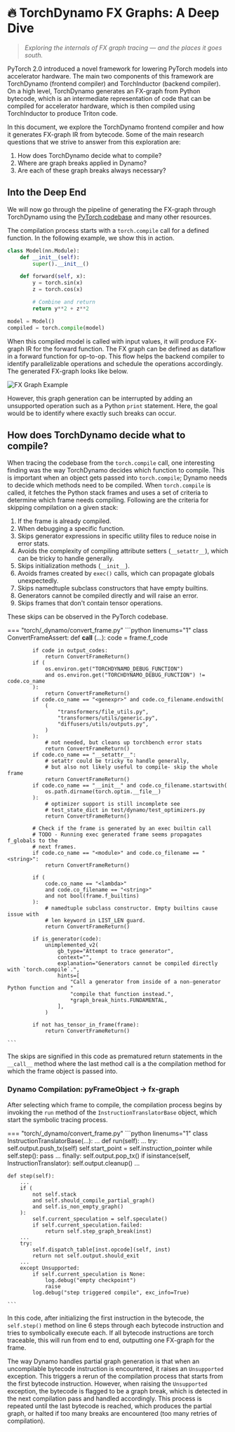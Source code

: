 # 🔥 TorchDynamo FX Graphs: A Deep Dive
> _Exploring the internals of FX graph tracing — and the places it goes south._

PyTorch 2.0 introduced a novel framework for lowering PyTorch models into accelerator hardware. The main two components of this framework are TorchDynamo (frontend compiler) and TorchInductor (backend compiler). On a high level, TorchDynamo generates an FX-graph from Python bytecode, which is an intermediate representation of code that can be compiled for accelerator hardware, which is then compiled using TorchInductor to produce Triton code.

In this document, we explore the TorchDynamo frontend compiler and how it generates FX-graph IR from bytecode. Some of the main research questions that we strive to answer from this exploration are:

1. How does TorchDynamo decide what to compile?
2. Where are graph breaks applied in Dynamo?
3. Are each of these graph breaks always necessary?

## Into the Deep End

We will now go through the pipeline of generating the FX-graph through TorchDynamo using the [PyTorch codebase](https://github.com/pytorch/pytorch) and many other resources.

The compilation process starts with a `torch.compile` call for a defined function. In the following example, we show this in action.

```python linenums="1"
class Model(nn.Module):
    def __init__(self):
        super().__init__()

    def forward(self, x):
        y = torch.sin(x)
        z = torch.cos(x)

        # Combine and return
        return y**2 + z**2

model = Model()
compiled = torch.compile(model)
```

When this compiled model is called with input values, it will produce FX-graph IR for the forward function. The FX graph can be defined as dataflow in a forward function for op-to-op. This flow helps the backend compiler to identify parallelizable operations and schedule the operations accordingly. The generated FX-graph looks like below.

![FX Graph Example](assets/main_count(1)_77.svg)

However, this graph generation can be interrupted by adding an unsupported operation such as a Python `print` statement. Here, the goal would be to identify where exactly such breaks can occur.

## How does TorchDynamo decide what to compile?

When tracing the codebase from the `torch.compile` call, one interesting finding was the way TorchDynamo decides which function to compile. This is important when an object gets passed into `torch.compile`; Dynamo needs to decide which methods need to be compiled. When `torch.compile` is called, it fetches the Python stack frames and uses a set of criteria to determine which frame needs compiling. Following are the criteria for skipping compilation on a given stack:

1. If the frame is already compiled.
2. When debugging a specific function.
3. Skips generator expressions in specific utility files to reduce noise in error stats.
4. Avoids the complexity of compiling attribute setters (`__setattr__`), which can be tricky to handle generally.
5. Skips initialization methods (`__init__`).
6. Avoids frames created by `exec()` calls, which can propagate globals unexpectedly.
7. Skips namedtuple subclass constructors that have empty builtins.
8. Generators cannot be compiled directly and will raise an error.
9. Skips frames that don't contain tensor operations.

These skips can be observed in the PyTorch codebase.


=== "torch/_dynamo/convert_frame.py"
    ```python linenums="1"
    class ConvertFrameAssert:
        def __call__ (...):
            code = frame.f_code

            if code in output_codes:
                return ConvertFrameReturn()
            if (
                os.environ.get("TORCHDYNAMO_DEBUG_FUNCTION")
                and os.environ.get("TORCHDYNAMO_DEBUG_FUNCTION") != code.co_name
            ):
                return ConvertFrameReturn()
            if code.co_name == "<genexpr>" and code.co_filename.endswith(
                (
                    "transformers/file_utils.py",
                    "transformers/utils/generic.py",
                    "diffusers/utils/outputs.py",
                )
            ):
                # not needed, but cleans up torchbench error stats
                return ConvertFrameReturn()
            if code.co_name == "__setattr__":
                # setattr could be tricky to handle generally,
                # but also not likely useful to compile- skip the whole frame
                return ConvertFrameReturn()
            if code.co_name == "__init__" and code.co_filename.startswith(
                os.path.dirname(torch.optim.__file__)
            ):
                # optimizer support is still incomplete see
                # test_state_dict in test/dynamo/test_optimizers.py
                return ConvertFrameReturn()

            # Check if the frame is generated by an exec builtin call
            # TODO - Running exec generated frame seems propagates f_globals to the
            # next frames.
            if code.co_name == "<module>" and code.co_filename == "<string>":
                return ConvertFrameReturn()

            if (
                code.co_name == "<lambda>"
                and code.co_filename == "<string>"
                and not bool(frame.f_builtins)
            ):
                # namedtuple subclass constructor. Empty builtins cause issue with
                # len keyword in LIST_LEN guard.
                return ConvertFrameReturn()

            if is_generator(code):
                unimplemented_v2(
                    gb_type="Attempt to trace generator",
                    context="",
                    explanation="Generators cannot be compiled directly with `torch.compile`.",
                    hints=[
                        "Call a generator from inside of a non-generator Python function and "
                        "compile that function instead.",
                        *graph_break_hints.FUNDAMENTAL,
                    ],
                )

            if not has_tensor_in_frame(frame):
                return ConvertFrameReturn()

    ```
The skips are signified in this code as prematured return statements in the `__call__` method where the last method call is a the compilation method for which the frame object is passed into.

### Dynamo Compilation: pyFrameObject → fx-graph

After selecting which frame to compile, the compilation process begins by invoking the `run` method of the `InstructionTranslatorBase` object, which start the symbolic tracing process.

=== "torch/_dynamo/convert_frame.py"
    ```python linenums="1"
    class InstructionTranslatorBase(...):
    ...
    def run(self):
        ...
        try:
            self.output.push_tx(self)
            self.start_point = self.instruction_pointer
            while self.step():
                pass
        ...
        finally:
            self.output.pop_tx()
            if isinstance(self, InstructionTranslator):
                self.output.cleanup()
    ...

    def step(self):
        ...
        if (
            not self.stack
            and self.should_compile_partial_graph()
            and self.is_non_empty_graph()
        ):
            self.current_speculation = self.speculate()
            if self.current_speculation.failed:
                return self.step_graph_break(inst)
        ...
        try:
            self.dispatch_table[inst.opcode](self, inst)
            return not self.output.should_exit
        ...
        except Unsupported:
            if self.current_speculation is None:
                log.debug("empty checkpoint")
                raise
            log.debug("step triggered compile", exc_info=True)

    ```
In this code, after initializing the first instruction in the bytecode, the `self.step()` method on line 6 steps through each bytecode instruction and tries to symbolically execute each. If all bytecode instructions are torch traceable, this will run from end to end, outputting one FX-graph for the frame.

The way Dynamo handles partial graph generation is that when an uncompilable bytecode instruction is encountered, it raises an `Unsupported` exception. This triggers a rerun of the compilation process that starts from the first bytecode instruction. However, when raising the `Unsupported` exception, the bytecode is flagged to be a graph break, which is detected in the next compilation pass and handled accordingly. This process is repeated until the last bytecode is reached, which produces the partial graph, or halted if too many breaks are encountered (too many retries of compilation).




